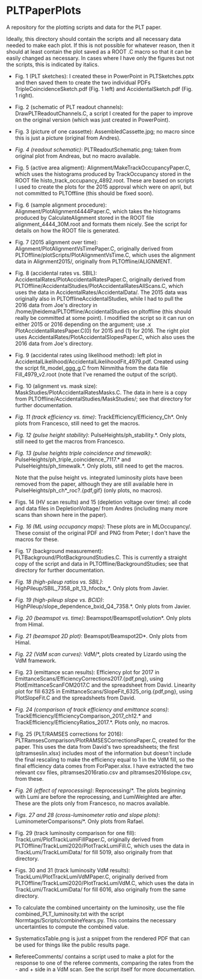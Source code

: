 # PLTPaperPlots
A repository for the plotting scripts and data for the PLT paper.

Ideally, this directory should contain the scripts and all necessary data needed to make each plot. If this is not possible for whatever reason, then it should at least contain the plot saved as a ROOT .C macro so that it can be easily changed as necessary. In cases where I have only the figures but not the scripts, this is indicated by italics.

* Fig. 1 (PLT sketches): I created these in PowerPoint in PLTSketches.pptx and then saved them to create the two individual PDFs TripleCoincidenceSketch.pdf (Fig. 1 left) and AccidentalSketch.pdf (Fig. 1 right).

* Fig. 2 (schematic of PLT readout channels): DrawPLTReadoutChannels.C, a script I created for the paper to improve on the original version (which was just created in PowerPoint).

* Fig. 3 (picture of one cassette): AssembledCassette.jpg; no macro since this is just a picture (original from Andres). 

* *Fig. 4 (readout schematic)*: PLTReadoutSchematic.png; taken from original plot from Andreas, but no macro available.

* Fig. 5 (active area aligment): Alignment/MakeTrackOccupancyPaper.C, which uses the histograms produced by TrackOccupancy stored in the ROOT file histo_track_occupancy_4892.root. These are based on scripts I used to create the plots for the 2015 approval which were on april, but not committed to PLTOffline (this should be fixed soon).

* Fig. 6 (sample alignment procedure): Alignment/PlotAlignment4444Paper.C, which takes the histograms produced by CalculateAlignment stored in the ROOT file alignment_4444_30M.root and formats them nicely. See the script for details on how the ROOT file is generated.

* Fig. 7 (2015 alignment over time): Alignment/PlotAlignmentVsTimePaper.C, originally derived from PLTOffline/plotScripts/PlotAlignmentVsTime.C, which uses the alignment data in Alignment2015/, originally from PLTOffline/ALIGNMENT.

* Fig. 8 (accidental rates vs. SBIL): AccidentalRates/PlotAccidentalRatesPaper.C, originally derived from PLTOffline/AccidentalStudies/PlotAccidentalRatesAllScans.C, which uses the data in AccidentalRates/AccidentalData/. The 2015 data was originally also in PLTOfflineAccidentalStudies, while I had to pull the 2016 data from Joe's directory in /home/jheidema/PLTOffline/AccidentalStudies on pltoffline (this should really be committed at some point). I modified the script so it can run on either 2015 or 2016 depending on the argument; use .x PlotAccidentalRatesPaper.C(0) for 2015 and (1) for 2016. The right plot uses AccidentalRates/PlotAccidentalSlopesPaper.C, which also uses the 2016 data from Joe's directory.

* Fig. 9 (accidental rates using likelihood method): left plot in AccidentalLikelihood/AccidentalLikelihoodFit_4979.pdf. Created using the script fit_model_ggg_g.C from Nimmitha from the data file Fill_4979_v2.root (note that I've renamed the output of the script).

* Fig. 10 (alignment vs. mask size): MaskStudies/PlotAccidentalRatesMasks.C. The data in here is a copy from PLTOffline/AccidentalStudies/MaskStudies/; see that directory for further documentation.

* *Fig. 11 (track efficiency vs. time)*: TrackEfficiency/Efficiency_Ch*. Only plots from Francesco, still need to get the macros.

* *Fig. 12 (pulse height stability)*: PulseHeights/ph_stability.*. Only plots, still need to get the macros from Francesco.

* *Fig. 13 (pulse heights triple coincidence and timewalk)*: PulseHeights/ph_triple_coincidence_7117.* and PulseHeights/ph_timewalk.*. Only plots, still need to get the macros.

   Note that the pulse height vs. integrated luminosity plots have been removed from the paper, although they are still available here in PulseHeights/ph_ch*_roc?.{pdf,gif} (only plots, no macros).

* Figs. 14 (HV scan results) and 15 (depletion voltage over time): all code and data files in DepletionVoltage/ from Andres (including many more scans than shown here in the paper).

* *Fig. 16 (ML using occupancy maps)*: These plots are in MLOccupancy/. These consist of the original PDF and PNG from Peter; I don't have the macros for these.

* Fig. 17 (background measurement): PLTBackground/PlotBackgroundStudies.C. This is currently a straight copy of the script and data in PLTOffline/BackgroundStudies; see that directory for further documentation.

* *Fig. 18 (high-pileup ratios vs. SBIL)*: HighPileup/SBIL_7358_plt_13_hfocbx_*. Only plots from Javier.

* *Fig. 19 (high-pileup slope vs. BCID)*: HighPileup/slope_dependence_bxid_Q4_7358.*. Only plots from Javier.

* *Fig. 20 (beamspot vs. time)*: Beamspot/BeamspotEvolution*. Only plots from Himal.

* *Fig. 21 (beamspot 2D plot)*: Beamspot/Beamspot2D*. Only plots from Himal.

* *Fig. 22 (VdM scan curves)*: VdM/*, plots created by Lizardo using the VdM framework.

* Fig. 23 (emittance scan results): Efficiency plot for 2017 in EmittanceScans/EfficiencyCorrections2017.{pdf,png}, using PlotEmittanceScanFOM2017.C and the spreadsheet from David. Linearity plot for fill 6325 in EmittanceScans/SlopeFit_6325_orig.{pdf,png}, using PlotSlopeFit.C and the spreadsheets from David.

* *Fig. 24 (comparison of track efficiency and emittance scans)*: TrackEfficiency/EfficiencyComparison_2017_ch12.* and TrackEfficiency/EfficiencyRatios_2017.*. Plots only, no macros.

* Fig. 25 (PLT/RAMSES corrections for 2016): PLTRamsesComparison/PlotRAMSESCorrectionsPaper.C, created for the paper. This uses the data from David's two spreadsheets; the first (pltramseslin.xlsx) includes most of the information but doesn't include the final rescaling to make the efficiency equal to 1 in the VdM fill, so the final efficiency data comes from ForPaper.xlsx. I have extracted the two relevant csv files, pltramses2016ratio.csv and pltramses2016slope.csv, from these.

* *Fig. 26 (effect of reprocessing)*: Reprocessing/*. The plots beginning with Lumi are before the reprocessing, and LumiWeighted are after. These are the plots only from Francesco, no macros available.

* *Figs. 27 and 28 (cross-luminometer ratio and slope plots)*: LuminometerComparisons/*. Only plots from Rafael.

* Fig. 29 (track luminosity comparison for one fill): TrackLumi/PlotTrackLumiFillPaper.C, originally derived from PLTOffline/TrackLumi2020/PlotTrackLumiFill.C, which uses the data in TrackLumi/TrackLumiData/ for fill 5019, also originally from that directory.

* Figs. 30 and 31 (track luminosity VdM results): TrackLumi/PlotTrackLumiVdMPaper.C, originally derived from PLTOffline/TrackLumi2020/PlotTrackLumiVdM.C, which uses the data in TrackLumi/TrackLumiData/ for fill 6016, also originally from the same directory.

* To calculate the combined uncertainty on the luminosity, use the file combined_PLT_luminosity.txt with the script Normtags/Scripts/combineYears.py. This contains the necessary uncertainties to compute the combined value.

* SystematicsTable.png is just a snippet from the rendered PDF that can be used for things like the public results page.

* RefereeComments/ contains a script used to make a plot for the response to one of the referee comments, comparing the rates from the - and + side in a VdM scan. See the script itself for more documentation.